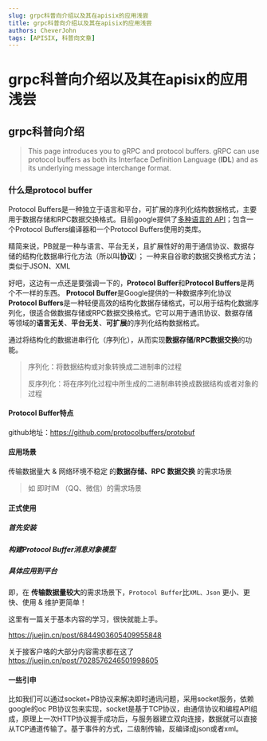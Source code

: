 ```yaml
---
slug: grpc科普向介绍以及其在apisix的应用浅尝
title: grpc科普向介绍以及其在apisix的应用浅尝
authors: CheverJohn
tags: [APISIX, 科普向文章]
---
```

# grpc科普向介绍以及其在apisix的应用浅尝

## grpc科普向介绍

> This page introduces you to gRPC and protocol buffers. gRPC can use protocol buffers as both its Interface Definition Language (**IDL**) and as its underlying message interchange format.

### 什么是protocol buffer

Protocol  Buffers是一种独立于语言和平台，可扩展的序列化结构数据格式，主要用于数据存储和RPC数据交换格式。目前google提供了[多种语言的 API](https://github.com/protocolbuffers/protobuf#:~:text=Protobuf%20supports%20several%20different%20programming%20languages.)；包含一个Protocol Buffers编译器和一个Protocol Buffers使用的类库。

精简来说，PB就是一种与语言、平台无关，且扩展性好的用于通信协议、数据存储的结构化数据串行化方法（所以叫**协议**）；
一种来自谷歌的数据交换格式方法；
类似于JSON、XML



好吧，这边有一点还是要强调一下的，**Protocol Buffer**和**Protocol Buffers**是两个不一样的东西。
**Protocol Buffer**是Google提供的一种数据序列化协议
**Protocol Buffers**是一种轻便高效的结构化数据存储格式，可以用于结构化数据序列化，很适合做数据存储或RPC数据交换格式。它可以用于通讯协议、数据存储等领域的**语言无关**、**平台无关**、**可扩展**的序列化结构数据格式。

通过将结构化的数据进串行化（序列化），从而实现**数据存储/RPC数据交换**的功能。

> 序列化：将数据结构或对象转换成二进制串的过程
>
> 反序列化：将在序列化过程中所生成的二进制串转换成数据结构或者对象的过程

#### Protocol Buffer特点

[comment]: <> (![PB特点]&#40;http://cdn.mr8god.cn/img/image-20220120020259936.png&#41;)

github地址：https://github.com/protocolbuffers/protobuf



#### 应用场景

传输数据量大 & 网络环境不稳定 的**数据存储、RPC 数据交换** 的需求场景

> 如 即时IM （QQ、微信）的需求场景



#### 正式使用

##### 首先安装

[comment]: <> (![image-20220120020712260]&#40;upload\image-20220120020712260.png&#41;)

##### 构建Protocol Buffer消息对象模型

[comment]: <> (![image-20220120020747127]&#40;upload\image-20220120020747127.png&#41;)



##### 具体应用到平台

[comment]: <> (![image-20220120020926711]&#40;upload\image-20220120020926711.png&#41;)

[comment]: <> (![image-20220120020950647]&#40;upload\image-20220120020950647.png&#41;)

即，在 **传输数据量较大**的需求场景下，`Protocol Buffer`比`XML、Json` 更小、更快、使用 & 维护更简单！



这里有一篇关于基本内容的学习，很快就能上手。

https://juejin.cn/post/6844903605409955848

关于接客户咯的大部分内容需求都在这了
https://juejin.cn/post/7028576246501998605

#### 一些引申

比如我们可以通过socket+PB协议来解决即时通讯问题，采用socket服务，依赖google的oc PB协议包来实现，socket是基于TCP协议，由通信协议和编程API组成，原理上一次HTTP协议握手成功后，与服务器建立双向连接，数据就可以直接从TCP通道传输了。基于事件的方式，二级制传输，反编译成json或者xml。



